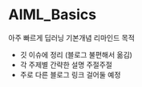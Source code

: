 # AIML_Basics
아주 빠르게 딥러닝 기본개념 리마인드 목적  

- 깃 이슈에 정리 (블로그 불편해서 옮김)
- 각 주제별 간략한 설명 주절주절
- 주로 다른 블로그 링크 걸어둘 예정
